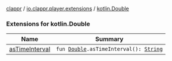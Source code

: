 [clappr](../../index.md) / [io.clappr.player.extensions](../index.md) / [kotlin.Double](./index.md)

### Extensions for kotlin.Double

| Name | Summary |
|---|---|
| [asTimeInterval](as-time-interval.md) | `fun `[`Double`](https://kotlinlang.org/api/latest/jvm/stdlib/kotlin/-double/index.html)`.asTimeInterval(): `[`String`](https://kotlinlang.org/api/latest/jvm/stdlib/kotlin/-string/index.html) |
